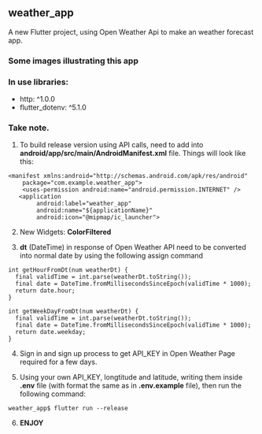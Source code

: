 ## weather_app

A new Flutter project, using Open Weather Api to make an weather forecast app.

### Some images illustrating this app

### In use libraries:
- http: ^1.0.0
- flutter_dotenv: ^5.1.0

### Take note.
1. To build release version using API calls, need to add **<uses-permission android:name="android.permission.INTERNET" />** into **android/app/src/main/AndroidManifest.xml** file. Things will look like this:
```
<manifest xmlns:android="http://schemas.android.com/apk/res/android"
    package="com.example.weather_app">
    <uses-permission android:name="android.permission.INTERNET" />
   <application
        android:label="weather_app"
        android:name="${applicationName}"
        android:icon="@mipmap/ic_launcher">
```

2. New Widgets: **ColorFiltered**

3. **dt** (DateTime) in response of Open Weather API need to be converted into normal date by using the following assign command
```
int getHourFromDt(num weatherDt) {
  final validTime = int.parse(weatherDt.toString());
  final date = DateTime.fromMillisecondsSinceEpoch(validTime * 1000);
  return date.hour;
}

int getWeekDayFromDt(num weatherDt) {
  final validTime = int.parse(weatherDt.toString());
  final date = DateTime.fromMillisecondsSinceEpoch(validTime * 1000);
  return date.weekday;
}
```

4. Sign in and sign up process to get API_KEY in Open Weather Page required for a few days.

5. Using your own API_KEY, longtitude and latitude, writing them inside **.env** file (with format the same as in **.env.example** file), then run the following command:
```
weather_app$ flutter run --release
```
6. **ENJOY**
